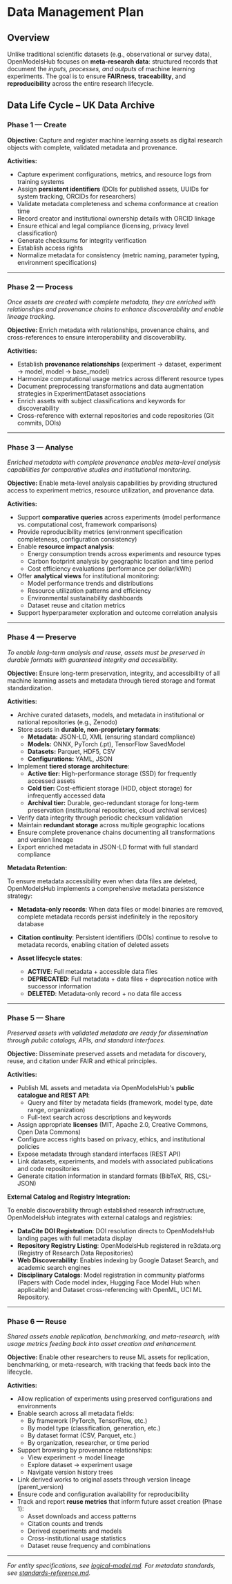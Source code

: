 # Data Management Plan

## Overview

Unlike traditional scientific datasets (e.g., observational or survey data), OpenModelsHub focuses on **meta-research data**: structured records that document the *inputs, processes, and outputs* of machine learning experiments. The goal is to ensure **FAIRness**, **traceability**, and **reproducibility** across the entire research lifecycle.

## Data Life Cycle – UK Data Archive

### Phase 1 — Create

**Objective:**
Capture and register machine learning assets as digital research objects with complete, validated metadata and provenance.

**Activities:**

- Capture experiment configurations, metrics, and resource logs from training systems
- Assign **persistent identifiers** (DOIs for published assets, UUIDs for system tracking, ORCIDs for researchers)
- Validate metadata completeness and schema conformance at creation time
- Record creator and institutional ownership details with ORCID linkage
- Ensure ethical and legal compliance (licensing, privacy level classification)
- Generate checksums for integrity verification
- Establish access rights
- Normalize metadata for consistency (metric naming, parameter typing, environment specifications)

---

### Phase 2 — Process

*Once assets are created with complete metadata, they are enriched with relationships and provenance chains to enhance discoverability and enable lineage tracking.*

**Objective:**
Enrich metadata with relationships, provenance chains, and cross-references to ensure interoperability and discoverability.

**Activities:**

- Establish **provenance relationships** (experiment → dataset, experiment → model, model → base_model)
- Harmonize computational usage metrics across different resource types
- Document preprocessing transformations and data augmentation strategies in ExperimentDataset associations
- Enrich assets with subject classifications and keywords for discoverability
- Cross-reference with external repositories and code repositories (Git commits, DOIs)

---

### Phase 3 — Analyse

*Enriched metadata with complete provenance enables meta-level analysis capabilities for comparative studies and institutional monitoring.*

**Objective:**
Enable meta-level analysis capabilities by providing structured access to experiment metrics, resource utilization, and provenance data.

**Activities:**

- Support **comparative queries** across experiments (model performance vs. computational cost, framework comparisons)
- Provide reproducibility metrics (environment specification completeness, configuration consistency)
- Enable **resource impact analysis**:
  - Energy consumption trends across experiments and resource types
  - Carbon footprint analysis by geographic location and time period
  - Cost efficiency evaluations (performance per dollar/kWh)
- Offer **analytical views** for institutional monitoring:
  - Model performance trends and distributions
  - Resource utilization patterns and efficiency
  - Environmental sustainability dashboards
  - Dataset reuse and citation metrics
- Support hyperparameter exploration and outcome correlation analysis

---

### Phase 4 — Preserve

*To enable long-term analysis and reuse, assets must be preserved in durable formats with guaranteed integrity and accessibility.*

**Objective:**
Ensure long-term preservation, integrity, and accessibility of all machine learning assets and metadata through tiered storage and format standardization.

**Activities:**

- Archive curated datasets, models, and metadata in institutional or national repositories (e.g., Zenodo)
- Store assets in **durable, non-proprietary formats**:
  - **Metadata:** JSON-LD, XML (ensuring standard compliance)
  - **Models:** ONNX, PyTorch (.pt), TensorFlow SavedModel
  - **Datasets:** Parquet, HDF5, CSV
  - **Configurations:** YAML, JSON
- Implement **tiered storage architecture**:
  - **Active tier:** High-performance storage (SSD) for frequently accessed assets
  - **Cold tier:** Cost-efficient storage (HDD, object storage) for infrequently accessed data
  - **Archival tier:** Durable, geo-redundant storage for long-term preservation (institutional repositories, cloud archival services)
- Verify data integrity through periodic checksum validation
- Maintain **redundant storage** across multiple geographic locations
- Ensure complete provenance chains documenting all transformations and version lineage
- Export enriched metadata in JSON-LD format with full standard compliance

**Metadata Retention:**

To ensure metadata accessibility even when data files are deleted, OpenModelsHub implements a comprehensive metadata persistence strategy:

- **Metadata-only records**: When data files or model binaries are removed, complete metadata records persist indefinitely in the repository database

- **Citation continuity**: Persistent identifiers (DOIs) continue to resolve to metadata records, enabling citation of deleted assets

- **Asset lifecycle states**:
  - **ACTIVE**: Full metadata + accessible data files
  - **DEPRECATED**: Full metadata + data files + deprecation notice with successor information
  - **DELETED**: Metadata-only record + no data file access

---

### Phase 5 — Share

*Preserved assets with validated metadata are ready for dissemination through public catalogs, APIs, and standard interfaces.*

**Objective:**
Disseminate preserved assets and metadata for discovery, reuse, and citation under FAIR and ethical principles.

**Activities:**

- Publish ML assets and metadata via OpenModelsHub's **public catalogue and REST API**:
  - Query and filter by metadata fields (framework, model type, date range, organization)
  - Full-text search across descriptions and keywords
- Assign appropriate **licenses** (MIT, Apache 2.0, Creative Commons, Open Data Commons)
- Configure access rights based on privacy, ethics, and institutional policies
- Expose metadata through standard interfaces (REST API)
- Link datasets, experiments, and models with associated publications and code repositories
- Generate citation information in standard formats (BibTeX, RIS, CSL-JSON)

**External Catalog and Registry Integration:**

To enable discoverability through established research infrastructure, OpenModelsHub integrates with external catalogs and registries:

- **DataCite DOI Registration**: DOI resolution directs to OpenModelsHub landing pages with full metadata display
- **Repository Registry Listing**: OpenModelsHub registered in re3data.org (Registry of Research Data Repositories)
- **Web Discoverability**: Enables indexing by Google Dataset Search, and academic search engines
- **Disciplinary Catalogs**: Model registration in community platforms (Papers with Code model index, Hugging Face Model Hub when applicable) and Dataset cross-referencing with OpenML, UCI ML Repository.


---

### Phase 6 — Reuse

*Shared assets enable replication, benchmarking, and meta-research, with usage metrics feeding back into asset creation and enhancement.*

**Objective:**
Enable other researchers to reuse ML assets for replication, benchmarking, or meta-research, with tracking that feeds back into the lifecycle.

**Activities:**

- Allow replication of experiments using preserved configurations and environments
- Enable search across all metadata fields:
  - By framework (PyTorch, TensorFlow, etc.)
  - By model type (classification, generation, etc.)
  - By dataset format (CSV, Parquet, etc.)
  - By organization, researcher, or time period
- Support browsing by provenance relationships:
  - View experiment → model lineage
  - Explore dataset → experiment usage
  - Navigate version history trees
- Link derived works to original assets through version lineage (parent_version)
- Ensure code and configuration availability for reproducibility
- Track and report **reuse metrics** that inform future asset creation (Phase 1):
  - Asset downloads and access patterns
  - Citation counts and trends
  - Derived experiments and models
  - Cross-institutional usage statistics
  - Dataset reuse frequency and combinations


---

*For entity specifications, see [logical-model.md](../data-model/logical-model.md). For metadata standards, see [standards-reference.md](../metadata/standards-reference.md).*
